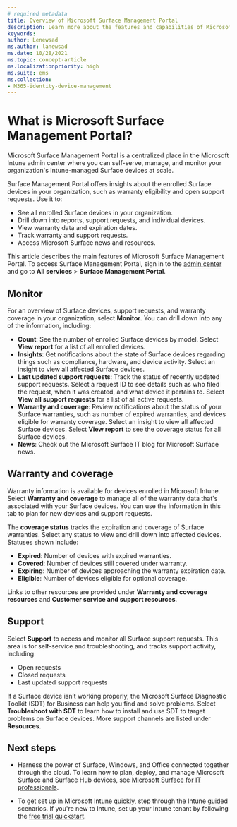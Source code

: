 ```yaml
---
# required metadata
title: Overview of Microsoft Surface Management Portal
description: Learn more about the features and capabilities of Microsoft Surface Management Portal.
keywords:
author: Lenewsad
ms.author: lanewsad
ms.date: 10/28/2021
ms.topic: concept-article
ms.localizationpriority: high
ms.suite: ems
ms.collection:
- M365-identity-device-management
---
```


# What is Microsoft Surface Management Portal?

Microsoft Surface Management Portal is a centralized place in the Microsoft Intune admin center where you can self-serve, manage, and monitor your organization's Intune-managed Surface devices at scale.

Surface Management Portal offers insights about the enrolled Surface devices in your organization, such as warranty eligibility and open support requests. Use it to:

* See all enrolled Surface devices in your organization.
* Drill down into reports, support requests, and individual devices.
* View warranty data and expiration dates.
* Track warranty and support requests.
* Access Microsoft Surface news and resources.

This article describes the main features of Microsoft Surface Management Portal. To access Surface Management Portal, sign in to the [admin center](https://go.microsoft.com/fwlink/?linkid=2109431) and go to **All services** > **Surface Management Portal**.

## Monitor
For an overview of Surface devices, support requests, and warranty coverage in your organization, select  **Monitor**. You can drill down into any of the information, including:

* **Count**: See the number of enrolled Surface devices by model. Select **View report** for a list of all enrolled devices.
* **Insights**: Get notifications about the state of Surface devices regarding things such as compliance, hardware, and device activity. Select an insight to view all affected Surface devices.
* **Last updated support requests**: Track the status of recently updated support requests. Select a request ID to see details such as who filed the request, when it was created, and what device it pertains to. Select **View all support requests** for a list of all active requests.
* **Warranty and coverage**: Review notifications about the status of your Surface warranties, such as number of expired warranties, and devices eligible for warranty coverage. Select an insight to view all affected Surface devices. Select **View report** to see the coverage status for all Surface devices.
* **News**: Check out the Microsoft Surface IT blog for Microsoft Surface news.

## Warranty and coverage
Warranty information is available for devices enrolled in Microsoft Intune. Select **Warranty and coverage** to manage all of the warranty data that's associated with your Surface devices. You can use the information in this tab to plan for new devices and support requests.

The **coverage status** tracks the expiration and coverage of Surface warranties. Select any status to view and drill down into affected devices. Statuses shown include:

 * **Expired**: Number of devices with expired warranties.
 * **Covered**: Number of  devices still covered under warranty.
 * **Expiring**: Number of devices approaching the warranty expiration date.
 * **Eligible**: Number of devices eligible for optional coverage.

Links to other resources are provided under **Warranty and coverage resources** and **Customer service and support resources**.

## Support
Select **Support** to access and monitor all Surface support requests. This area is for self-service and troubleshooting, and tracks support activity, including:

* Open requests
* Closed requests
* Last updated support requests

If a Surface device isn’t working properly, the Microsoft Surface Diagnostic Toolkit (SDT) for Business can help you find and solve problems. Select **Troubleshoot with SDT** to learn how to install and use SDT to target problems on Surface devices. More support channels are listed under **Resources**.

## Next steps

* Harness the power of Surface, Windows, and Office connected together through the cloud. To learn how to plan, deploy, and manage Microsoft Surface and Surface Hub devices, see [Microsoft Surface for IT professionals](/surface/).

* To get set up in Microsoft Intune quickly, step through the Intune guided scenarios. If you're new to Intune, set up your Intune tenant by following the [free trial quickstart](free-trial-sign-up.md).